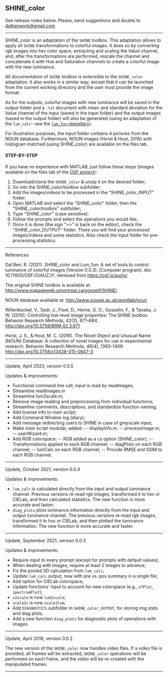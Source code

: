 ## SHINE_color

See release notes below. Please, send suggestions and doubts to <dalbenwork@gmail.com>

***

SHINE_color is an adaptation of the `SHINE` toolbox. This adaptation allows to apply all `SHINE` transformations to colorful images. It does so by converting rgb images into hsv color space, extracting and scaling the Value channel, and, after the transformations are performed, rescale the channel and concatenate it with Hue and Saturation channels to create a colorful image with the new luminance.

All documentation of `SHINE` toolbox is extensible to the `SHINE_color` adaptation. It also works in a similar way, except that it can be launched from the current working directory and the user must provide the image format.

As for the outputs, colorful images with new luminance will be saved in the output folder and a `.txt` document with mean and standard deviation for the Value channel of the input (saved in the input folder) and the output images (saved in the output folder) will also be generated (using an adaptation of the `lum_calc`--see the [`lum_fun` repository](https://github.com/RodDalBen/lum_fun)).

For illustration purposes, the input folder contains 4 pictures from the NOUN database. Furthermore, NOUN images (Horst & Hout, 2016) with histogram matched (using SHINE_color) are available on the files tab.

#### STEP-BY-STEP

If you have no experience with MATLAB, just follow these steps (images available on the files tab of the [OSF project](https://osf.io/auzjy/)):

1. Download/clone the `SHINE_color` & unzip it on the desired folder;
2. Go into the SHINE_color/toolbox subfolder;
3. Add the images/videos to be processed in the "SHINE_color_INPUT" folder;
4. Open MATLAB and select the "SHINE_color" folder, then the "SHINE_color/toolbox" subfolder;
5. Type "SHINE_color" (case sensitive);
6. Follow the prompts and select the operations you would like;
7. Once it is done (the sign ">>" is back on the editor), check the "SHINE_color_OUTPUT" folder. There you will find your processed images/videos and some statistics. Also check the input folder for pre-processing statistics.

***

References

Dal Ben, R. (2021). SHINE_color and Lum_fun: A set of tools to control luminance of colorful images (Version 0.0.3). [Computer program]. doi: 10.17605/OSF.IO/AUZJY, retrieved from https://osf.io/auzjy/

The original SHINE toolbox is available at: http://www.mapageweb.umontreal.ca/gosselif/SHINE/

NOUN database available at: http://www.sussex.ac.uk/wordlab/noun

Willenbockel, V., Sadr, J., Fiset, D., Horne, G. O., Gosselin, F., & Tanaka, J. W. (2010). Controlling low-level image properties: The SHINE toolbox. Behavior Research Methods, 42(3), 671–684. http://doi.org/10.3758/BRM.42.3.671

Horst, J. S., & Hout, M. C. (2016). The Novel Object and Unusual Name (NOUN) Database: A collection of novel images for use in experimental research. Behavior Research Methods, 48(4), 1393–1409. http://doi.org/10.3758/s13428-015-0647-3

***

Update, April 2023, version 0.0.5

Updates & improvements:
- Functional command line call, input is read by readImages; 
- Streamline readImages.m
- Streamline lum2scale.m;
- Remove image reading and preprocessing from individual functions;
- Streamline comments, descriptions, and standardize function naming;
- Add license info to main script;
- Add Command Window log (diary);
- Add message redirecting users to SHINE in case of greyscale input;
- Make main script modular, added: 
-- displayInfo.m; 
-- processImage.m;
-- userWizard.m;
- Add RGB colorspace: 
-- RGB added as a cs option (SHINE_color);
-- Transformations applied to each RGB channel;
-- diagPlots on each RGB channel;
-- lumCalc on each RGB channel;
-- Provide RMSE and SSIM to each RGB channel;

***

Update, October 2021, version 0.0.4

Updates & improvements:
- `lum_calc` is calculated directly from the input and output luminance channel. Previous versions re-read rgb images, transformed it to hsv or CIELab, and then calculated statistics. The new function is more accurate and faster;
- `diag_plots` plots luminance information directly from the input and output luminance channel. The previous versions re-read rgb images, transformed it to hsv or CIELab, and then plotted the luminance information. The new function is more accurate and faster.

***

Update, September 2021, version 0.0.3

Updates & improvements:
- Require input to every prompt (except for prompts with default values);
- When dealing with images, require at least 2 images to advance;
- Fix the pooled SD calculation from `lum_calc`;
- Update `lum_calc` output, now with pre vs. pos summary in a single file;
- Add option for CIELab colorspace;
- Update functions' input to account for new colorspace (e.g., `sfPlot`, `spectrumPlot`);
- `v2scale` is now `lum2scale`;
- `scale2v` is now `scale2lum`;
- Add `DIAGNOSTICS` subfolder in `SHINE_color_OUTPUT`, for storing img stats and diag plots;
- Add a new function `diag_plots` for diagnostic plots of operations with images.

***

Update, April 2019, version 0.0.2

The new version of the `SHINE_color` now handles video files. If a video file is provided, all frames will be extracted, `SHINE_color` operations will be performed on each frame, and the video will be re-created with the manipulated frames.

***

